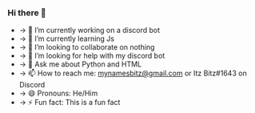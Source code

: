 ### Hi there 👋
 - -> 🔭 I’m currently working on a discord bot
 - -> 🌱 I’m currently learning Js
 - -> 👯 I’m looking to collaborate on nothing
 - -> 🤔 I’m looking for help with my discord bot
 - -> 💬 Ask me about Python and HTML
 - -> 📫 How to reach me: mynamesbitz@gmail.com or Itz Bitz#1643 on Discord
 - -> 😄 Pronouns: He/Him
 - -> ⚡ Fun fact: This is a fun fact
